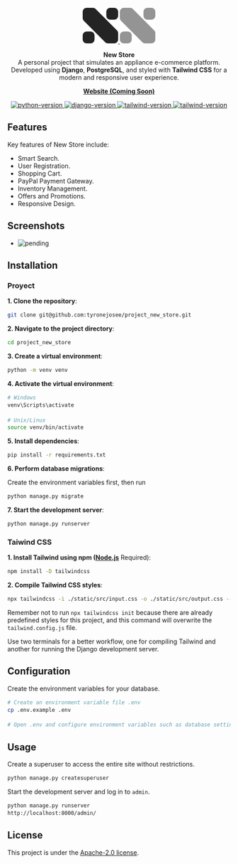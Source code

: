 <p align="center">
  <a href="https://github.com/tyronejosee/project_new_store#gh-light-mode-only" target="_blank">
    <img src="./static/icon/logo_light.svg" alt="logo-light" width="80">
  </a>
  <a href="https://github.com/tyronejosee/project_new_store#gh-dark-mode-only" target="_blank">
    <img src="./static/icon/logo_dark.svg" alt="logo-dark" width="80">
  </a>
</p>
<p align="center">
  <strong>New Store</strong>
  <br>
  A personal project that simulates an appliance e-commerce platform. Developed using <b>Django</b>, <b>PostgreSQL</b>, and styled with <b>Tailwind CSS</b> for a modern and responsive user experience.
<p>
<p align="center">
  <a href="#"><strong>Website (Coming Soon)</strong></a>
</p>
<p align="center">
    <a href="https://www.python.org/">
    <img src="https://img.shields.io/badge/python-3.11.3-blue" alt="python-version">
    </a>
    <a href="https://www.djangoproject.com/">
    <img src="https://img.shields.io/badge/django-4.2.4-blue" alt="django-version">
    </a>
    <a href="https://tailwindcss.com/">
    <img src="https://img.shields.io/badge/tailwindcss-3.3.2-blue" alt="tailwind-version">
    </a>
    <a href="https://nodejs.org/en">
    <img src="https://img.shields.io/badge/node-18.17.1-blue" alt="tailwind-version">
    </a>
</p>

## Features

Key features of New Store include:

- Smart Search.
- User Registration.
- Shopping Cart.
- PayPal Payment Gateway.
- Inventory Management.
- Offers and Promotions.
- Responsive Design.

## Screenshots

- ![pending](pending)

## Installation

### Proyect

**1. Clone the repository**:

```bash
git clone git@github.com:tyronejosee/project_new_store.git
```

**2. Navigate to the project directory**:

```bash
cd project_new_store
```

**3. Create a virtual environment**:

```bash
python -m venv venv
```

**4. Activate the virtual environment**:

```bash
# Windows
venv\Scripts\activate

# Unix/Linux
source venv/bin/activate  
```

**5. Install dependencies**:

```bash
pip install -r requirements.txt
```

**6. Perform database migrations**:

Create the environment variables first, then run

```bash
python manage.py migrate
```


**7. Start the development server**:

```bash
python manage.py runserver
```

### Taiwind CSS

**1. Install Tailwind using npm ([Node.js](https://nodejs.org/en)** Required):

```bash
npm install -D tailwindcss
```

**2. Compile Tailwind CSS styles**:

```bash
npx tailwindcss -i ./static/src/input.css -o ./static/src/output.css --watch
```

Remember not to run `npx tailwindcss init` because there are already predefined styles for this project, and this command will overwrite the `tailwind.config.js` file.

Use two terminals for a better workflow, one for compiling Tailwind and another for running the Django development server.

## Configuration

Create the environment variables for your database.

```bash
# Create an environment variable file .env
cp .env.example .env

# Open .env and configure environment variables such as database settings and secret keys
```

## Usage

Create a superuser to access the entire site without restrictions.

```bash
python manage.py createsuperuser
```

Start the development server and log in to `admin`.

```bash
python manage.py runserver
http://localhost:8000/admin/
```

## License

This project is under the [Apache-2.0 license](https://github.com/tyronejosee/project_new_store/blob/main/LICENSE).
